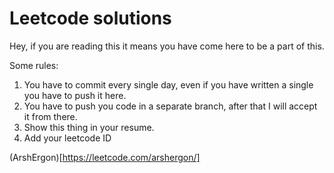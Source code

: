 # Leetcode solutions

Hey, if you are reading this it means you have come here to be a part of this.

Some rules:
1. You have to commit every single day, even if you have written a single you have to push it here.
2. You have to push you code in a separate branch, after that I will accept it from there.
3. Show this thing in your resume.
4. Add your leetcode ID

(ArshErgon)[https://leetcode.com/arshergon/]
